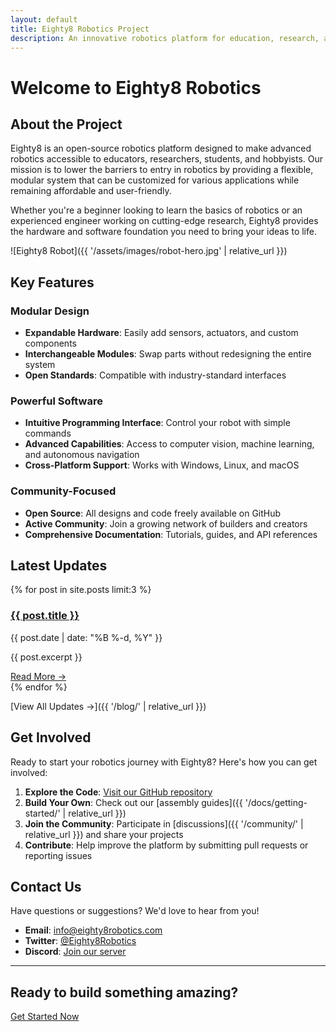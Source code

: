 ```yaml
---
layout: default
title: Eighty8 Robotics Project
description: An innovative robotics platform for education, research, and enthusiasts
---
```


# Welcome to Eighty8 Robotics

## About the Project

Eighty8 is an open-source robotics platform designed to make advanced robotics accessible to educators, researchers, students, and hobbyists. Our mission is to lower the barriers to entry in robotics by providing a flexible, modular system that can be customized for various applications while remaining affordable and user-friendly.

Whether you're a beginner looking to learn the basics of robotics or an experienced engineer working on cutting-edge research, Eighty8 provides the hardware and software foundation you need to bring your ideas to life.

![Eighty8 Robot]({{ '/assets/images/robot-hero.jpg' | relative_url }})

## Key Features

### Modular Design
- **Expandable Hardware**: Easily add sensors, actuators, and custom components
- **Interchangeable Modules**: Swap parts without redesigning the entire system
- **Open Standards**: Compatible with industry-standard interfaces

### Powerful Software
- **Intuitive Programming Interface**: Control your robot with simple commands
- **Advanced Capabilities**: Access to computer vision, machine learning, and autonomous navigation
- **Cross-Platform Support**: Works with Windows, Linux, and macOS

### Community-Focused
- **Open Source**: All designs and code freely available on GitHub
- **Active Community**: Join a growing network of builders and creators
- **Comprehensive Documentation**: Tutorials, guides, and API references

## Latest Updates

{% for post in site.posts limit:3 %}
<div class="post-preview">
  <h3><a href="{{ post.url | relative_url }}">{{ post.title }}</a></h3>
  <p class="post-meta">{{ post.date | date: "%B %-d, %Y" }}</p>
  <p>{{ post.excerpt }}</p>
  <a href="{{ post.url | relative_url }}" class="read-more">Read More →</a>
</div>
{% endfor %}

[View All Updates →]({{ '/blog/' | relative_url }})

## Get Involved

Ready to start your robotics journey with Eighty8? Here's how you can get involved:

1. **Explore the Code**: [Visit our GitHub repository](https://github.com/starshipmonkey/Eighty8)
2. **Build Your Own**: Check out our [assembly guides]({{ '/docs/getting-started/' | relative_url }})
3. **Join the Community**: Participate in [discussions]({{ '/community/' | relative_url }}) and share your projects
4. **Contribute**: Help improve the platform by submitting pull requests or reporting issues

## Contact Us

Have questions or suggestions? We'd love to hear from you!

- **Email**: [info@eighty8robotics.com](mailto:info@eighty8robotics.com)
- **Twitter**: [@Eighty8Robotics](https://twitter.com/Eighty8Robotics)
- **Discord**: [Join our server](https://discord.gg/eighty8robotics)

---

<div class="cta-container">
  <h2>Ready to build something amazing?</h2>
  <a href="{{ '/docs/getting-started/' | relative_url }}" class="cta-button">Get Started Now</a>
</div>

